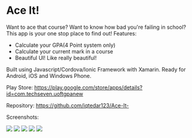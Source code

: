 # Ace It!

Want to ace that course? Want to know how bad you're failing in school?
This app is your one stop place to find out!
Features:
- Calculate your GPA(4 Point system only)
- Calculate your current mark in a course
- Beautiful UI! Like really beautiful!

Built using Javascript/Cordova/Ionic Framework with Xamarin. Ready for Android, iOS and Windows Phone. 

Play Store: 
https://play.google.com/store/apps/details?id=com.techseven.uoftgpanew

Repository: 
https://github.com/iqtedar123/Ace-It-

Screenshots:

![](/Ace_It_Screens/1.jpg)
![](/Ace_It_Screens/2.jpg)
![](/Ace_It_Screens/3.png)
![](/Ace_It_Screens/4.png)
![](/Ace_It_Screens/5.png)